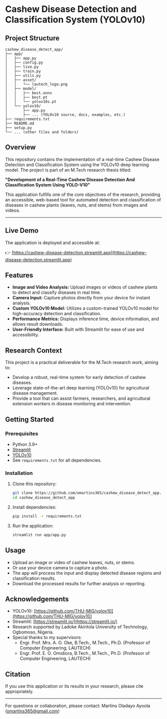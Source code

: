 # Cashew Disease Detection and Classification System (YOLOv10)

## Project Structure

```
cashew_disease_detect_app/
├── app/
│   ├── app.py
│   ├── config.py
│   ├── live.py
│   ├── train.py
│   ├── utils.py
│   ├── asset/
│   │   └── lautech_logo.png
│   ├── model/
│   │   ├── best.onnx
│   │   ├── best.pt
│   │   └── yolov10s.pt
│   └── yolov10/
│       ├── app.py
│       ├── ... (YOLOv10 source, docs, examples, etc.)
├── requirements.txt
├── README.md
├── setup.py
└── ... (other files and folders)
```

## Overview
This repository contains the implementation of a real-time Cashew Disease Detection and Classification System using the YOLOv10 deep learning model. The project is part of an M.Tech research thesis titled:

**"Development of a Real-Time Cashew Disease Detection And Classification System Using YOLO-V10"**

This application fulfills one of the core objectives of the research, providing an accessible, web-based tool for automated detection and classification of diseases in cashew plants (leaves, nuts, and stems) from images and videos.

---

## Live Demo
The application is deployed and accessible at:

👉 [https://cashew-disease-detection.streamlit.app](https://cashew-disease-detection.streamlit.app)

## Features
- **Image and Video Analysis:** Upload images or videos of cashew plants to detect and classify diseases in real time.
- **Camera Input:** Capture photos directly from your device for instant analysis.
- **Custom YOLOv10 Model:** Utilizes a custom-trained YOLOv10 model for high-accuracy detection and classification.
- **Performance Metrics:** Displays inference time, device information, and allows result downloads.
- **User-Friendly Interface:** Built with Streamlit for ease of use and accessibility.

## Research Context
This project is a practical deliverable for the M.Tech research work, aiming to:
- Develop a robust, real-time system for early detection of cashew diseases.
- Leverage state-of-the-art deep learning (YOLOv10) for agricultural disease management.
- Provide a tool that can assist farmers, researchers, and agricultural extension workers in disease monitoring and intervention.

## Getting Started
### Prerequisites
- Python 3.9+
- [Streamlit](https://streamlit.io/)
- [YOLOv10](https://github.com/THU-MIG/yolov10)
- See `requirements.txt` for all dependencies.

### Installation
1. Clone this repository:
   ```sh
   git clone https://github.com/omartins365/cashew_disease_detect_app.git
   cd cashew_disease_detect_app
   ```
2. Install dependencies:
   ```sh
   pip install -r requirements.txt
   ```
3. Run the application:
   ```sh
   streamlit run app/app.py
   ```

## Usage
- Upload an image or video of cashew leaves, nuts, or stems.
- Or use your device camera to capture a photo.
- The app will process the input and display detected disease regions and classification results.
- Download the processed results for further analysis or reporting.

## Acknowledgements
- YOLOv10: [https://github.com/THU-MIG/yolov10](https://github.com/THU-MIG/yolov10)
- Streamlit: [https://streamlit.io/](https://streamlit.io/)
- Research supported by Ladoke Akintola University of Technology, Ogbomoso, Nigeria.
- Special thanks to my supervisors:
  - Engr. Prof. Mrs. A. O. Oke, B.Tech., M.Tech., Ph.D. (Professor of Computer Engineering, LAUTECH)
  - Engr. Prof. E. O. Omidiora, B.Tech., M.Tech., Ph.D. (Professor of Computer Engineering, LAUTECH)

## Citation
If you use this application or its results in your research, please cite appropriately.

---

For questions or collaboration, please contact: Martins Oladayo Ayoola (omartins365@gmail.com)
